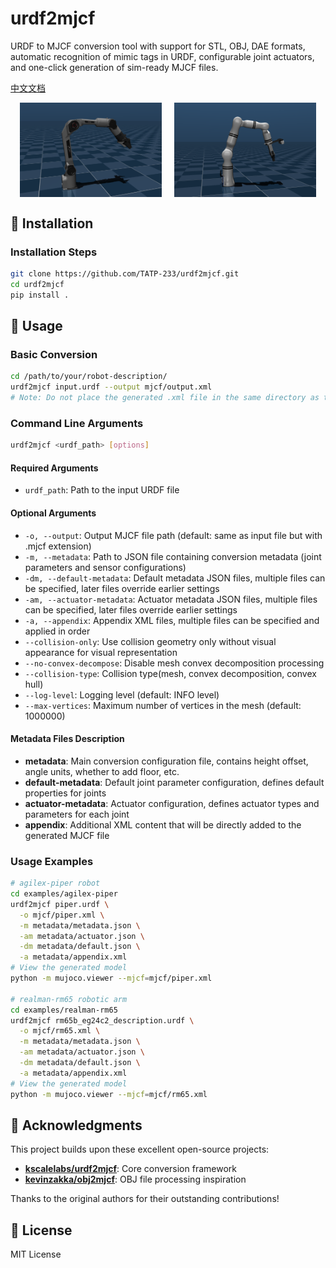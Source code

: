 # urdf2mjcf

URDF to MJCF conversion tool with support for STL, OBJ, DAE formats, automatic recognition of mimic tags in URDF, configurable joint actuators, and one-click generation of sim-ready MJCF files.

[中文文档](./README_zh.md)

<div style="display: flex; justify-content: center; gap: 20px;">
  <img src="./examples/agilex-piper/piper.png" alt="piper" style="width: 45%;" />
  <img src="./examples/realman-rm65/rm65.png" alt="rm65" style="width: 45%;" />
</div>

## 🚀 Installation

### Installation Steps

```bash
git clone https://github.com/TATP-233/urdf2mjcf.git
cd urdf2mjcf
pip install .
```

## 📖 Usage

### Basic Conversion

```bash
cd /path/to/your/robot-description/
urdf2mjcf input.urdf --output mjcf/output.xml
# Note: Do not place the generated .xml file in the same directory as the urdf, you can add mjcf/output.xml as shown above
```

### Command Line Arguments

```bash
urdf2mjcf <urdf_path> [options]
```

#### Required Arguments
- `urdf_path`: Path to the input URDF file

#### Optional Arguments
- `-o, --output`: Output MJCF file path (default: same as input file but with .mjcf extension)
- `-m, --metadata`: Path to JSON file containing conversion metadata (joint parameters and sensor configurations)
- `-dm, --default-metadata`: Default metadata JSON files, multiple files can be specified, later files override earlier settings
- `-am, --actuator-metadata`: Actuator metadata JSON files, multiple files can be specified, later files override earlier settings
- `-a, --appendix`: Appendix XML files, multiple files can be specified and applied in order
- `--collision-only`: Use collision geometry only without visual appearance for visual representation
- `--no-convex-decompose`: Disable mesh convex decomposition processing
- `--collision-type`: Collision type(mesh, convex decomposition, convex hull)
- `--log-level`: Logging level (default: INFO level)
- `--max-vertices`: Maximum number of vertices in the mesh (default: 1000000)

#### Metadata Files Description
- **metadata**: Main conversion configuration file, contains height offset, angle units, whether to add floor, etc.
- **default-metadata**: Default joint parameter configuration, defines default properties for joints
- **actuator-metadata**: Actuator configuration, defines actuator types and parameters for each joint
- **appendix**: Additional XML content that will be directly added to the generated MJCF file

### Usage Examples

```bash
# agilex-piper robot
cd examples/agilex-piper
urdf2mjcf piper.urdf \
  -o mjcf/piper.xml \
  -m metadata/metadata.json \
  -am metadata/actuator.json \
  -dm metadata/default.json \
  -a metadata/appendix.xml
# View the generated model
python -m mujoco.viewer --mjcf=mjcf/piper.xml

# realman-rm65 robotic arm
cd examples/realman-rm65
urdf2mjcf rm65b_eg24c2_description.urdf \
  -o mjcf/rm65.xml \
  -m metadata/metadata.json \
  -am metadata/actuator.json \
  -dm metadata/default.json \
  -a metadata/appendix.xml
# View the generated model
python -m mujoco.viewer --mjcf=mjcf/rm65.xml
```

## 🤝 Acknowledgments

This project builds upon these excellent open-source projects:

- **[kscalelabs/urdf2mjcf](https://github.com/kscalelabs/urdf2mjcf)**: Core conversion framework
- **[kevinzakka/obj2mjcf](https://github.com/kevinzakka/obj2mjcf)**: OBJ file processing inspiration

Thanks to the original authors for their outstanding contributions!

## 📄 License

MIT License
